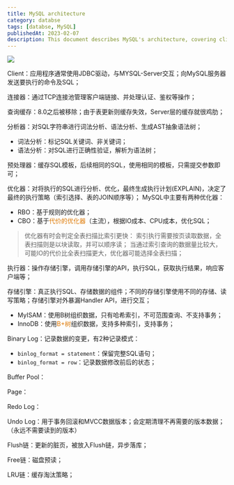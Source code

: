 ```yaml
---
title: MySQL architecture
category: databse
tags: [databse, MySQL]
publishedAt: 2023-02-07
description: This document describes MySQL's architecture, covering client-server interaction, components (Connector, Analyzer, etc.), storage engines
---
```


![](/images/04-Database-MySQL-architecture.png)


Client：应用程序通常使用JDBC驱动，与MYSQL-Server交互；向MySQL服务器发送要执行的命令及SQL；

连接器：通过TCP连接池管理客户端链接、并处理认证、鉴权等操作；

查询缓存：8.0之后被移除；由于表更新则缓存失效，Server层的缓存就很鸡肋；

分析器：对SQL字符串进行词法分析、语法分析、生成AST抽象语法树；
- 词法分析：标记SQL关键词、非关键词；
- 语法分析：对SQL进行正确性验证，解析为语法树；

预处理器：缓存SQL模板，后续相同的SQL，使用相同的模板，只需提交参数即可；

优化器：对将执行的SQL进行分析、优化，最终生成执行计划(EXPLAIN)，决定了最终的执行策略（索引选择、表的JOIN顺序等）；
MySQL中主要有两种优化器：
- RBO：基于规则的优化器；
- CBO：基于<font color="#de7802">代价的优化器</font>（主流），根据IO成本、CPU成本，优化SQL；
> 优化器有时会判定全表扫描比索引更快： 索引执行需要按页读取数据，全表扫描则是以块读取，并可以顺序读； 当通过索引查询的数据量比较大，可能IO的代价比全表扫描更大，优化器可能选择全表扫描；

执行器：操作存储引擎，调用存储引擎的API，执行SQL，获取执行结果，响应客户端等；

存储引擎：真正执行SQL、存储数据的组件；不同的存储引擎使用不同的存储、读写策略；存储引擎对外暴漏Handler API，进行交互；
- MyISAM：使用B树组织数据，只有哈希索引，不可范围查询、不支持事务；
- InnoDB：使用<font color="#de7802">B+树</font>组织数据，支持多种索引，支持事务；


Binary Log：记录数据的变更，有2种记录模式：
- `binlog_format = statement`：保留完整SQL语句； 
- `binlog_format = row`：记录数据修改前后的状态； 


Buffer Pool：


Page：


Redo Log：


Undo Log：用于事务回滚和MVCC数据版本；会定期清理不再需要的版本数据；（永远不需要读到的版本）


Flush链：更新的脏页，被放入Flush链，异步落库；

Free链：磁盘预读；

LRU链：缓存淘汰策略；
